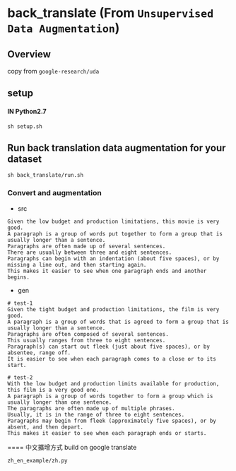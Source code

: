 # back_translate (From `Unsupervised Data Augmentation`)


## Overview
copy from `google-research/uda`

## setup
#### IN Python2.7

`sh setup.sh`

## Run back translation data augmentation for your dataset

`sh back_translate/run.sh`

### Convert and augmentation

- src

```
Given the low budget and production limitations, this movie is very good.
A paragraph is a group of words put together to form a group that is usually longer than a sentence.
Paragraphs are often made up of several sentences.
There are usually between three and eight sentences.
Paragraphs can begin with an indentation (about five spaces), or by missing a line out, and then starting again.
This makes it easier to see when one paragraph ends and another begins.
```

- gen

```
# test-1
Given the tight budget and production limitations, the film is very good.
A paragraph is a group of words that is agreed to form a group that is usually longer than a sentence.
Paragraphs are often composed of several sentences.
This usually ranges from three to eight sentences.
Paragraph(s) can start out fleek (just about five spaces), or by absentee, range off.
It is easier to see when each paragraph comes to a close or to its start.

```

```
# test-2
With the low budget and production limits available for production, this film is a very good one.
A paragraph is a group of words together to form a group which is usually longer than one sentence.
The paragraphs are often made up of multiple phrases.
Usually, it is in the range of three to eight sentences.
Paragraphs may begin from fleek (approximately five spaces), or by absent, and then depart.
This makes it easier to see when each paragraph ends or starts.
```


====
中文擴增方式 build on google translate
```
zh_en_example/zh.py
```

